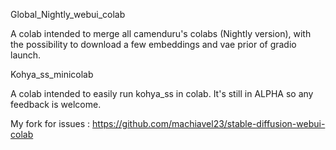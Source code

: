 Global_Nightly_webui_colab

A colab intended to merge all camenduru's colabs (Nightly version), with the possibility to download a few embeddings and vae prior of gradio launch.

Kohya_ss_minicolab

A colab intended to easily run kohya_ss in colab. It's still in ALPHA so any feedback is welcome.

My fork for issues : https://github.com/machiavel23/stable-diffusion-webui-colab
